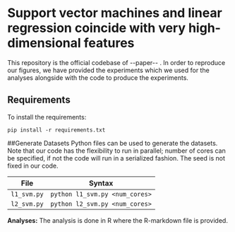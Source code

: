 
# Support vector machines and linear regression coincide with very high-dimensional features

This repository is the official codebase of --paper-- . In order to reproduce our figures, we have provided the experiments which we used for the analyses alongside with the code to produce the experiments. 

## Requirements
To install the requirements:
```
pip install -r requirements.txt
```

##Generate Datasets
Python files can be used to generate the datasets. Note that our code has the flexibility to run in parallel; number of cores can be specified, if not the code will run in a serialized fashion. The seed is not fixed in our code.

| File        | Syntax                          |
|-------------|---------------------------------|
| `l1_svm.py` | `python l1_svm.py <num_cores>`  |
| `l2_svm.py` | `python l2_svm.py <num_cores>`  |

**Analyses:** The analysis is done in R where the R-markdown file is provided. 
